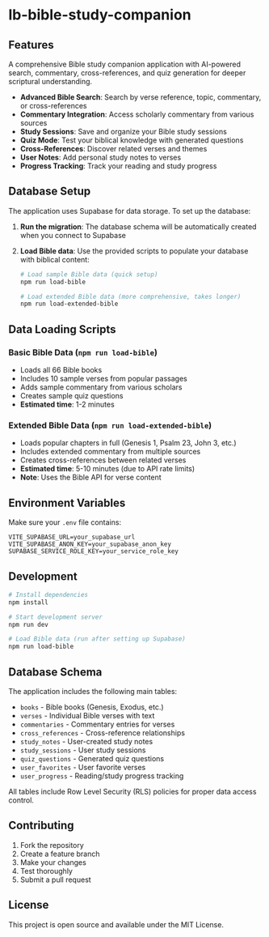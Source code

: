 # lb-bible-study-companion

## Features
A comprehensive Bible study companion application with AI-powered search, commentary, cross-references, and quiz generation for deeper scriptural understanding.
- **Advanced Bible Search**: Search by verse reference, topic, commentary, or cross-references
- **Commentary Integration**: Access scholarly commentary from various sources
- **Study Sessions**: Save and organize your Bible study sessions
- **Quiz Mode**: Test your biblical knowledge with generated questions
- **Cross-References**: Discover related verses and themes
- **User Notes**: Add personal study notes to verses
- **Progress Tracking**: Track your reading and study progress
## Database Setup
The application uses Supabase for data storage. To set up the database:
1. **Run the migration**: The database schema will be automatically created when you connect to Supabase

2. **Load Bible data**: Use the provided scripts to populate your database with biblical content:

   ```bash
   # Load sample Bible data (quick setup)
   npm run load-bible
   
   # Load extended Bible data (more comprehensive, takes longer)
   npm run load-extended-bible
   ```
## Data Loading Scripts
### Basic Bible Data (`npm run load-bible`)
- Loads all 66 Bible books
- Includes 10 sample verses from popular passages
- Adds sample commentary from various scholars
- Creates sample quiz questions
- **Estimated time**: 1-2 minutes

### Extended Bible Data (`npm run load-extended-bible`)
- Loads popular chapters in full (Genesis 1, Psalm 23, John 3, etc.)
- Includes extended commentary from multiple sources
- Creates cross-references between related verses
- **Estimated time**: 5-10 minutes (due to API rate limits)
- **Note**: Uses the Bible API for verse content

## Environment Variables

Make sure your `.env` file contains:
```
VITE_SUPABASE_URL=your_supabase_url
VITE_SUPABASE_ANON_KEY=your_supabase_anon_key
SUPABASE_SERVICE_ROLE_KEY=your_service_role_key
```

## Development

```bash
# Install dependencies
npm install

# Start development server
npm run dev

# Load Bible data (run after setting up Supabase)
npm run load-bible
```

## Database Schema

The application includes the following main tables:
- `books` - Bible books (Genesis, Exodus, etc.)
- `verses` - Individual Bible verses with text
- `commentaries` - Commentary entries for verses
- `cross_references` - Cross-reference relationships
- `study_notes` - User-created study notes
- `study_sessions` - User study sessions
- `quiz_questions` - Generated quiz questions
- `user_favorites` - User favorite verses
- `user_progress` - Reading/study progress tracking

All tables include Row Level Security (RLS) policies for proper data access control.

## Contributing

1. Fork the repository
2. Create a feature branch
3. Make your changes
4. Test thoroughly
5. Submit a pull request

## License

This project is open source and available under the MIT License.